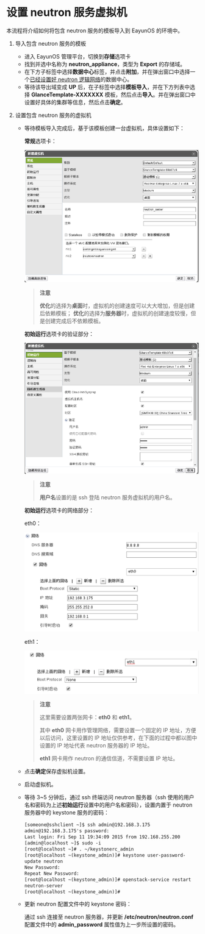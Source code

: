 # 设置 neutron 服务虚拟机

本流程将介绍如何将包含 neutron 服务的模板导入到 EayunOS 的环境中。

1. 导入包含 neutron 服务的模板

   * 进入 EayunOS 管理平台，切换到**存储**选项卡
   * 找到并选中名称为 **neutron_appliance**，类型为 **Export** 的存储域。
   * 在下方子标签中选择**数据中心**标签，并点击**附加**，并在弹出窗口中选择一个[已经设置好 neutron 逻辑网络](preparation.md)的数据中心。
   * 等待该导出域变成 **UP** 后，在子标签中选择**模板导入**，并在下方列表中选择 **GlanceTemplate-XXXXXXX** 模板，然后点击**导入**。并在弹出窗口中设置好具体的集群等信息，然后点击**确定**。

2. 设置包含 neutron 服务的虚拟机

   * 等待模板导入完成后，基于该模板创建一台虚拟机，具体设置如下：

     **常规**选项卡：

     ![](../images/neutron_vm_setting_general.png)

     > **注意**
     >
     > **优化**的选择为**桌面**时，虚拟机的创建速度可以大大增加，但是创建后依赖模板；
     > **优化**的选择为**服务器**时，虚拟机的创建速度较慢，但是创建完成后不依赖模板。

     **初始运行**选项卡的验证部分：

     ![](../images/neutron_vm_setting_init1.png)

     > **注意**
     >
     > **用户名**设置的是 ssh 登陆 neutron 服务虚拟机的用户名。

     **初始运行**选项卡的网络部分：

     eth0：

     ![](../images/neutron_vm_setting_init2.png)

     eth1：

     ![](../images/neutron_vm_setting_init3.png)

     > **注意**
     >
     > 这里需要设置两张网卡：**eth0** 和 **eth1**。
     >
     > 其中 **eth0** 网卡用作管理网络，需要设置一个固定的 IP 地址，方便以后访问，这里设置的 IP 地址仅供参考，在下面的过程中都以图中设置的 IP 地址代表 neutron 服务器的 IP 地址。
     >
     > **eth1** 网卡用作 neutron 的通信信道，不需要设置 IP 地址。

   * 点击**确定**保存虚拟机设置。
   * 启动虚拟机。
   * 等待 3~5 分钟后，通过 ssh 终端访问 neutron 服务器（ssh 使用的用户名和密码为上述**初始运行**设置中的用户名和密码），设置内置于 neutron 服务器中的 keystone 服务的密码：

     ```
     [someone@sshclient ~]$ ssh admin@192.168.3.175
     admin@192.168.3.175's password: 
     Last login: Fri Sep 11 19:34:09 2015 from 192.168.255.200
     [admin@localhost ~]$ sudo -i
     [root@localhost ~]# . ~/keystonerc_admin 
     [root@localhost ~(keystone_admin)]# keystone user-password-update neutron
     New Password: 
     Repeat New Password: 
     [root@localhost ~(keystone_admin)]# openstack-service restart neutron-server
     [root@localhost ~(keystone_admin)]# 

     ```

   * 更新 neutron 配置文件中的 keystone 密码：

     通过 ssh 连接至 neutron 服务器，并更新 **/etc/neutron/neutron.conf** 配置文件中的 **admin_password** 属性值为上一步所设置的密码。
